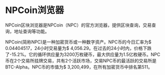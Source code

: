 # 

# NPCoin浏览器

NPCoin区块浏览器是NPCoin（NPC）的官方浏览器，提供区块查询，交易查询，地址查询等功能。

NPCoin(简称NPC)是一种加密货币或一种数字资产。NPC币的今日汇率为$ 0.04404517，24小时交易量为$ 4,056.29。在过去的24小时内，价格下跌了-15.2%。它的循环供应量为3200万枚硬币，最大供应量为1.5亿枚硬币。NPC币在2个交易所挂牌交易，共有2个活跃市场，交易NPC币的最活跃的交易所是BTC-Alpha。NPC币的市值为$ 3,200,499，在所有加密货币中排名第511。

